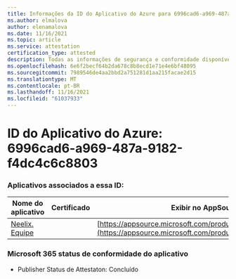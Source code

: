 ```yaml
---
title: Informações da ID do Aplicativo do Azure para 6996cad6-a969-487a-9182-f4dc4c6c8803
ms.author: elmalova
author: elenamalova
ms.date: 11/16/2021
ms.topic: article
ms.service: attestation
certification_type: attested
description: Todas as informações de segurança e conformidade disponíveis para 6996cad6-a969-487a-9182-f4dc4c6c8803.
ms.openlocfilehash: 6e6f2becf64b2da678c8b8ecd1e71e4e6bf48095
ms.sourcegitcommit: 7989546de4aa2bbd2a751281d1aa215facae2d15
ms.translationtype: MT
ms.contentlocale: pt-BR
ms.lasthandoff: 11/16/2021
ms.locfileid: "61037933"
---
```

# <a name="azure-app-id-6996cad6-a969-487a-9182-f4dc4c6c8803"></a>ID do Aplicativo do Azure: 6996cad6-a969-487a-9182-f4dc4c6c8803


### <a name="apps-associated-with-this-id"></a>Aplicativos associados a essa ID:
| **Nome do aplicativo** | **Certificado** | **Exibir no AppSource** |
|--------------|---------------|-----------------------|
| [Neelix. Equipe](https://docs.microsoft.com/microsoft-365-app-certification/forward/WA200003047) |  | [https://appsource.microsoft.com/product/office/WA200003047](https://appsource.microsoft.com/product/office/WA200003047) |

### <a name="microsoft-365-app-compliance-status"></a>Microsoft 365 status de conformidade do aplicativo
- Publisher Status de Attestaton: Concluído
